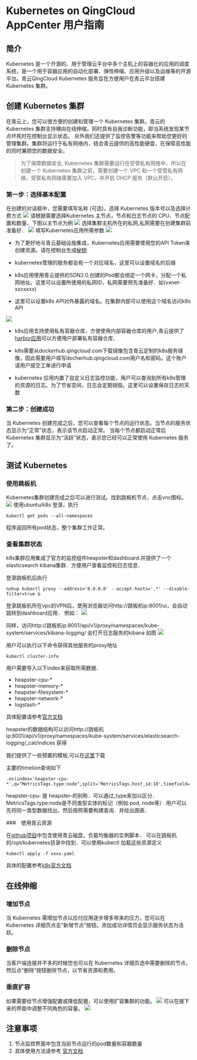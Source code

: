 # Kubernetes on QingCloud AppCenter 用户指南

## 简介

Kubernetes 是一个开源的、用于管理云平台中多个主机上的容器化的应用的调度系统，是一个用于容器应用的自动化部署、弹性伸缩、应用升级以及运维等的开源平台。青云QingCloud Kubernetes 服务旨在方便用户在青云平台搭建 Kubernetes 集群。

## 创建 Kubernetes 集群

在青云上，您可以很方便的创建和管理一个 Kubernetes 集群。青云的 Kubernetes 集群支持横向在线伸缩，同时具有自我诊断功能，即当系统发现某节点坏死时在控制台显示状态。 另外我们还提供了监控告警等功能来帮助您更好的管理集群。集群将运行于私有网络内，结合青云提供的高性能硬盘，在保障高性能的同时兼顾您的数据安全。

> 为了保障数据安全, Kubernetes 集群需要运行在受管私有网络中。所以在创建一个 Kubernetes 集群之前，需要创建一个 VPC 和一个受管私有网络，受管私有网络需要加入 VPC，并开启 DHCP 服务（默认开启）。

### 第一步：选择基本配置

在创建的对话框中，您需要填写名称 (可选)，选择 Kubernetes 版本号以及选择计费方式
![](screenshot/屏幕快照1.png)
请根据需要选择Kubernetes 主节点，节点和日志节点的 CPU、节点配置和数量、下图以主节点为例
![](screenshot/屏幕快照2.png)
选择集群主机所在的私网,私网需要在创建集群前准备好．
![](screenshot/屏幕快照3.png)
填写Kubernetes应用所需参数
![](screenshot/屏幕快照4.png)
* 为了更好地与青云基础设施集成，Kubernetes应用需要使用您的API Token来创建资源。请在控制台生成[秘钥](https://console.qingcloud.com/access_keys/)

* kubernetes管理的服务都会有一个对应域名，这里可以设置域名的后缀

* k8s应用使用青云提供的SDN2.0,创建的Pod都会绑定一个网卡，分配一个私网地址。这里可以设置所使用的私网ID，私网需要预先准备好．如(vxnet-xxxxxxx)

* 这里可以设置k8s API对外暴露的域名。在集群内部可以使用这个域名访问k8s API

![](screenshot/屏幕快照5.png)

* k8s应用支持使用私有容器仓库，方便使用内部容器仓库的用户,青云提供了[harbor应用](https://appcenter.qingcloud.com/apps/app-2mhyb1ui)可以方便用户部署私有容器仓库．

* k8s需要从dockerhub.qingcloud.com下载镜像包含青云定制的k8s服务镜像，因此需要用户填写docherhub.qingcloud.com用户名和密码。这个账户请用户提交工单进行申请

* kubernetes 应用内置了自定义日志监控功能，用户可以查询到所有k8s管理的资源的日志。为了节省空间，日志会定期销毁。这里可以设置保存日志的天数

### 第二步：创建成功

当 Kubernetes 创建完成之后，您可以查看每个节点的运行状态。当节点的服务状态显示为“正常”状态，表示该节点启动正常。 当每个节点都启动正常后 Kubernetes 集群显示为“活跃”状态，表示您已经可以正常使用 Kubernetes 服务了。


## 测试 Kubernetes

### 使用跳板机

Kubernetes集群创建完成之后可以进行测试。找到跳板机节点，点击vnc图标。
![](screenshot/屏幕快照6.png)
使用ubuntu/k8s 登录。执行

```shell
kubectl get pods --all-namespaces
```
程序返回所有pod状态，整个集群工作正常。

### 查看集群状态

k8s集群应用集成了官方的监控组件heapster和dashboard.并提供了一个elasticsearch kibana集群．方便用户查看监控和日志信息．

登录跳板机后执行

```shell
nohup kubectl proxy --address='0.0.0.0' --accept-hosts='.*' --disable-filter=true &
```

登录跳板机所在vpc的VPN后，使用浏览器访问http://跳板机ip:8001/ui，会自动跳转到dashboard应用．
例如：
![](screenshot/screencapture6.png)

同样，访问http://跳板机ip:8001/api/v1/proxy/namespaces/kube-system/services/kibana-logging/ 会打开日志服务的kibana
如图
![](screenshot/screencapture７.png)

用户可以执行以下命令获得其他服务的proxy地址

```shell
kubectl cluster-info
```

用户需要导入以下index来获取所需数据．

* heapster-cpu-*
* heapster-memory-*
* heapster-filesystem-*
* heapster-network-*
* logstash-*

具体配置请参考[官方文档](https://www.elastic.co/guide/en/kibana/current/discover.html)

heapster的数据结构可以访问http://跳板机ip:8001/api/v1/proxy/namespaces/kube-system/services/elasticsearch-logging/_cat/indices 获得

我们提供了一些预置的模板,可以在[这里](screenshot/export.json)下载

主要的timelion查询如下

```
.es(index='heapster-cpu-*',q="MetricsTags.type:node",split='MetricsTags.host_id:10',timefield='CpuMetricsTimestamp',kibana=true,metric="max:Metrics.cpu/node_utilization.value")
```

heapster-cpu- 是 heapster-的别称．可以通过_type来加以区分．
MetricsTags.type:node是不同类型实体的标记（例如 pod, node等）
用户可以先将同一类型数据找出，然后按照需要构建查询．并绘出图表．


###　使用青云资源

在[github项目](https://github.com/QingCloudAppcenter/kubernetes/tree/master/sample/qingcloud)中包含使用青云磁盘，负载均衡器的实例脚本．
可以在跳板机的/opt/kubernetes目录中找到．可以使用kubectl 加载这些资源定义

```
kubectl apply -f xxxx.yaml
```
具体的配置参考[k8s官方文档](https://kubernetes.io/docs/concepts/)

## 在线伸缩

### 增加节点

当 Kubernetes 需增加节点以应付应用逐步增多带来的压力，您可以在 Kubernetes 详细页点击“新增节点”按钮。添加成功详情页会显示服务状态为活跃。


### 删除节点

当客户端连接并不多的时候您也可以在 Kubernetes 详细页选中需要删除的节点，然后点“删除”按钮删除节点，以节省资源和费用。

### 垂直扩容

如果需要给节点增强配置或降低配置，可以使用扩容集群的功能。
![](screenshot/截图1.PNG)
可以在接下来的界面中调整不同角色的容量。
![](screenshot/捕获2.PNG)


## 注意事项

1. 节点监控界面中包含当前节点运行的pod数量和容器数量
1. 具体使用方法请参考 [官方文档](https://kubernetes.io/docs/home/)
